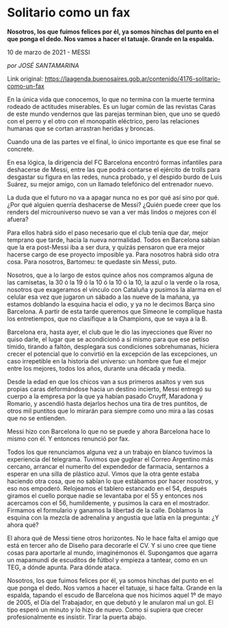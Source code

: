 # Solitario como un fax

**Nosotros, los que fuimos felices por él, ya somos hinchas del punto en el que ponga el dedo. Nos vamos a hacer el tatuaje. Grande en la espalda.**

10 de marzo de 2021 - MESSI

_por JOSÉ SANTAMARINA_

Link original: https://laagenda.buenosaires.gob.ar/contenido/4176-solitario-como-un-fax



En la única vida que conocemos, lo que no termina con la muerte termina rodeado de actitudes miserables. Es un lugar común de las revistas Caras de este mundo vendernos que las parejas terminan bien, que uno se quedó con el perro y el otro con el monopatín eléctrico, pero las relaciones humanas que se cortan arrastran heridas y broncas.




Cuando una de las partes ve el final, lo único importante es que ese final se concrete.




En esa lógica, la dirigencia del FC Barcelona encontró formas infantiles para deshacerse de Messi, entre las que podrá contarse el ejército de trolls para desgastar su figura en las redes, nunca probado, y el despido burdo de Luis Suárez, su mejor amigo, con un llamado telefónico del entrenador nuevo.




La duda que el futuro no va a apagar nunca no es por qué así sino por qué. ¿Por qué alguien querría deshacerse de Messi? ¿Quién puede creer que los renders del microuniverso nuevo se van a ver más lindos o mejores con él afuera?




Para ellos habrá sido el paso necesario que el club tenía que dar, mejor temprano que tarde, hacia la nueva normalidad. Todos en Barcelona sabían que la era post-Messi iba a ser dura, y quizás pensaron que era mejor hacerse cargo de ese proyecto imposible ya. Para nosotros habrá sido otra cosa. Para nosotros, Bartomeu: te quedaste sin Messi, puto.




Nosotros, que a lo largo de estos quince años nos compramos alguna de las camisetas, la 30 ó la 19 ó la 10 ó la 10 ó la 10, la azul o la verde o la rosa, nosotros que exageramos el vínculo con Cataluña y pusimos la alarma en el celular esa vez que jugaron un sábado a las nueve de la mañana, ya estamos doblando la esquina hacia el odio, y ya no le decimos Barça sino Barcelona. A partir de esta tarde queremos que Simeone le complique hasta los entretiempos, que no clasifique a la Champions, que se vaya a la B.




Barcelona era, hasta ayer, el club que le dio las inyecciones que River no quiso darle, el lugar que se acondicionó a sí mismo para que ese petiso tímido, tirando a faltón, desplegara sus condiciones sobrehumanas, hiciera crecer el potencial que lo convirtió en la excepción de las excepciones, un caso irrepetible en la historia del universo: un hombre que fue el mejor entre los mejores, todos los años, durante una década y media.




Desde la edad en que los chicos van a sus primeros asaltos y ven sus propias caras deformándose hacia un destino incierto, Messi entregó su cuerpo a la empresa por la que ya habían pasado Cruyff, Maradona y Romario, y ascendió hasta dejarlos hechos una tira de tres puntitos, de otros mil puntitos que lo mirarán para siempre como uno mira a las cosas que no se entienden.




Messi hizo con Barcelona lo que no se puede y ahora Barcelona hace lo mismo con él. Y entonces renunció por fax.




Todos los que renunciamos alguna vez a un trabajo en blanco tuvimos la experiencia del telegrama. Tuvimos que guglear el Correo Argentino más cercano, arrancar el numerito del expendedor de farmacia, sentarnos a esperar en una silla de plástico azul. Vimos que la otra gente estaba haciendo otra cosa, que no sabían lo que estábamos por hacer nosotros, y eso nos empoderó. Relojeamos el tablero estancado en el 54, después giramos el cuello porque nadie se levantaba por el 55 y entonces nos acercamos con el 56, humildemente, y pusimos la cara en el mostrador. Firmamos el formulario y ganamos la libertad de la calle. Doblamos la esquina con la mezcla de adrenalina y angustia que latía en la pregunta: ¿Y ahora qué?




El ahora qué de Messi tiene otros horizontes. No le hace falta el amigo que está en tercer año de Diseño para decorarle el CV. Y si uno cree que tiene cosas para aportarle al mundo, imaginémonos él. Supongamos que agarra un mapamundi de escuditos de fútbol y empieza a tantear, como en un TEG, a dónde apunta. Para dónde ataca.




Nosotros, los que fuimos felices por él, ya somos hinchas del punto en el que ponga el dedo. Nos vamos a hacer el tatuaje, si hace falta. Grande en la espalda, tapando el escudo de Barcelona que nos hicimos aquel 1º de mayo de 2005, el Día del Trabajador, en que debutó y le anularon mal un gol. El tipo esperó un minuto y lo hizo de nuevo. Como si supiera que crecer profesionalmente es insistir. Tirar la puerta abajo.



